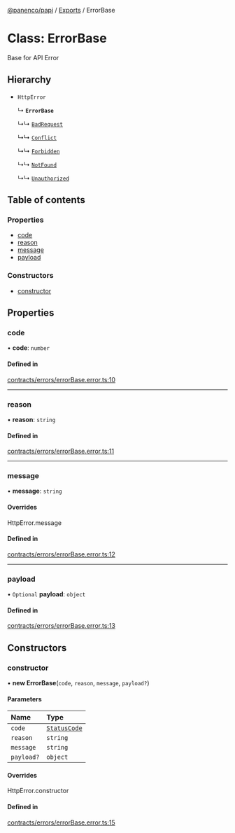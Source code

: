 [@panenco/papi](../README.md) / [Exports](../modules.md) / ErrorBase

# Class: ErrorBase

Base for API Error

## Hierarchy

- `HttpError`

  ↳ **`ErrorBase`**

  ↳↳ [`BadRequest`](BadRequest.md)

  ↳↳ [`Conflict`](Conflict.md)

  ↳↳ [`Forbidden`](Forbidden.md)

  ↳↳ [`NotFound`](NotFound.md)

  ↳↳ [`Unauthorized`](Unauthorized.md)

## Table of contents

### Properties

- [code](ErrorBase.md#code)
- [reason](ErrorBase.md#reason)
- [message](ErrorBase.md#message)
- [payload](ErrorBase.md#payload)

### Constructors

- [constructor](ErrorBase.md#constructor)

## Properties

### code

• **code**: `number`

#### Defined in

[contracts/errors/errorBase.error.ts:10](https://github.com/Panenco/papi/blob/fde2f7d/src/contracts/errors/errorBase.error.ts#L10)

___

### reason

• **reason**: `string`

#### Defined in

[contracts/errors/errorBase.error.ts:11](https://github.com/Panenco/papi/blob/fde2f7d/src/contracts/errors/errorBase.error.ts#L11)

___

### message

• **message**: `string`

#### Overrides

HttpError.message

#### Defined in

[contracts/errors/errorBase.error.ts:12](https://github.com/Panenco/papi/blob/fde2f7d/src/contracts/errors/errorBase.error.ts#L12)

___

### payload

• `Optional` **payload**: `object`

#### Defined in

[contracts/errors/errorBase.error.ts:13](https://github.com/Panenco/papi/blob/fde2f7d/src/contracts/errors/errorBase.error.ts#L13)

## Constructors

### constructor

• **new ErrorBase**(`code`, `reason`, `message`, `payload?`)

#### Parameters

| Name | Type |
| :------ | :------ |
| `code` | [`StatusCode`](../enums/StatusCode.md) |
| `reason` | `string` |
| `message` | `string` |
| `payload?` | `object` |

#### Overrides

HttpError.constructor

#### Defined in

[contracts/errors/errorBase.error.ts:15](https://github.com/Panenco/papi/blob/fde2f7d/src/contracts/errors/errorBase.error.ts#L15)
